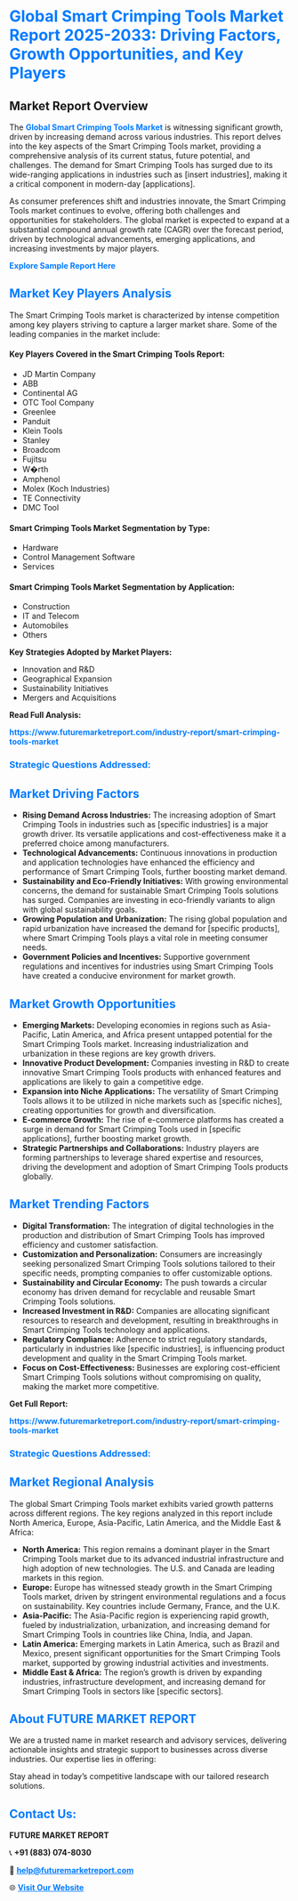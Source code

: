 <h1 style="color: #007BFF;">Global Smart Crimping Tools Market Report 2025-2033: Driving Factors, Growth Opportunities, and Key Players</h1>

<section id="overview">
<h2>Market Report Overview</h2>
<p>The <a href="https://www.futuremarketreport.com/industry-report/smart-crimping-tools-market" style="color: #007BFF; text-decoration: none;"><strong>Global Smart Crimping Tools Market</strong></a> is witnessing significant growth, driven by increasing demand across various industries. This report delves into the key aspects of the Smart Crimping Tools market, providing a comprehensive analysis of its current status, future potential, and challenges. The demand for Smart Crimping Tools has surged due to its wide-ranging applications in industries such as [insert industries], making it a critical component in modern-day [applications].</p>
<p>As consumer preferences shift and industries innovate, the Smart Crimping Tools market continues to evolve, offering both challenges and opportunities for stakeholders. The global market is expected to expand at a substantial compound annual growth rate (CAGR) over the forecast period, driven by technological advancements, emerging applications, and increasing investments by major players.</p>
</section>

<section id="overview">
<p><a href="https://www.futuremarketreport.com/request-sample/reportId=27711" style="color: #007BFF; text-decoration: none;"><strong>Explore Sample Report Here</strong></a></p>
</section>

<section id="key-players">
<h2 style="color: #007BFF;">Market Key Players Analysis</h2>
<p>The Smart Crimping Tools market is characterized by intense competition among key players striving to capture a larger market share. Some of the leading companies in the market include:</p>
<h4>Key Players Covered in the Smart Crimping Tools Report:</h4>
<ul><li>JD Martin Company</li><li>ABB</li><li>Continental AG</li><li>OTC Tool Company</li><li>Greenlee</li><li>Panduit</li><li>Klein Tools</li><li>Stanley</li><li>Broadcom</li><li>Fujitsu</li><li>W�rth</li><li>Amphenol</li><li>Molex (Koch Industries)</li><li>TE Connectivity</li><li>DMC Tool</li></ul>
<h4>Smart Crimping Tools Market Segmentation by Type:</h4>
<ul><li>Hardware</li><li>Control Management Software</li><li>Services</li></ul>

<h4>Smart Crimping Tools Market Segmentation by Application:</h4>
<ul><li>Construction</li><li>IT and Telecom</li><li>Automobiles</li><li>Others</li></ul>
<p><strong>Key Strategies Adopted by Market Players:</strong></p>
<ul>
<li>Innovation and R&D</li>
<li>Geographical Expansion</li>
<li>Sustainability Initiatives</li>
<li>Mergers and Acquisitions</li>
</ul>
</section>

<section>
<p><strong>Read Full Analysis: </strong></p><a href="https://www.futuremarketreport.com/industry-report/smart-crimping-tools-market" style="color: #007BFF; text-decoration: none;"><strong>https://www.futuremarketreport.com/industry-report/smart-crimping-tools-market</strong></a>
<h3 style="color: #007BFF;">Strategic Questions Addressed:</h3>
</section>

<section id="driving-factors">
<h2 style="color: #007BFF;">Market Driving Factors</h2>
<ul>
<li><strong>Rising Demand Across Industries:</strong> The increasing adoption of Smart Crimping Tools in industries such as [specific industries] is a major growth driver. Its versatile applications and cost-effectiveness make it a preferred choice among manufacturers.</li>
<li><strong>Technological Advancements:</strong> Continuous innovations in production and application technologies have enhanced the efficiency and performance of Smart Crimping Tools, further boosting market demand.</li>
<li><strong>Sustainability and Eco-Friendly Initiatives:</strong> With growing environmental concerns, the demand for sustainable Smart Crimping Tools solutions has surged. Companies are investing in eco-friendly variants to align with global sustainability goals.</li>
<li><strong>Growing Population and Urbanization:</strong> The rising global population and rapid urbanization have increased the demand for [specific products], where Smart Crimping Tools plays a vital role in meeting consumer needs.</li>
<li><strong>Government Policies and Incentives:</strong> Supportive government regulations and incentives for industries using Smart Crimping Tools have created a conducive environment for market growth.</li>
</ul>
</section>

<section id="growth-opportunities">
<h2 style="color: #007BFF;">Market Growth Opportunities</h2>
<ul>
<li><strong>Emerging Markets:</strong> Developing economies in regions such as Asia-Pacific, Latin America, and Africa present untapped potential for the Smart Crimping Tools market. Increasing industrialization and urbanization in these regions are key growth drivers.</li>
<li><strong>Innovative Product Development:</strong> Companies investing in R&D to create innovative Smart Crimping Tools products with enhanced features and applications are likely to gain a competitive edge.</li>
<li><strong>Expansion into Niche Applications:</strong> The versatility of Smart Crimping Tools allows it to be utilized in niche markets such as [specific niches], creating opportunities for growth and diversification.</li>
<li><strong>E-commerce Growth:</strong> The rise of e-commerce platforms has created a surge in demand for Smart Crimping Tools used in [specific applications], further boosting market growth.</li>
<li><strong>Strategic Partnerships and Collaborations:</strong> Industry players are forming partnerships to leverage shared expertise and resources, driving the development and adoption of Smart Crimping Tools products globally.</li>
</ul>
</section>

<section id="trending-factors">
<h2 style="color: #007BFF;">Market Trending Factors</h2>
<ul>
<li><strong>Digital Transformation:</strong> The integration of digital technologies in the production and distribution of Smart Crimping Tools has improved efficiency and customer satisfaction.</li>
<li><strong>Customization and Personalization:</strong> Consumers are increasingly seeking personalized Smart Crimping Tools solutions tailored to their specific needs, prompting companies to offer customizable options.</li>
<li><strong>Sustainability and Circular Economy:</strong> The push towards a circular economy has driven demand for recyclable and reusable Smart Crimping Tools solutions.</li>
<li><strong>Increased Investment in R&D:</strong> Companies are allocating significant resources to research and development, resulting in breakthroughs in Smart Crimping Tools technology and applications.</li>
<li><strong>Regulatory Compliance:</strong> Adherence to strict regulatory standards, particularly in industries like [specific industries], is influencing product development and quality in the Smart Crimping Tools market.</li>
<li><strong>Focus on Cost-Effectiveness:</strong> Businesses are exploring cost-efficient Smart Crimping Tools solutions without compromising on quality, making the market more competitive.</li>
</ul>
</section>

<section>
<p><strong>Get Full Report: </strong></p><a href="https://www.futuremarketreport.com/industry-report/smart-crimping-tools-market" style="color: #007BFF; text-decoration: none;"><strong>https://www.futuremarketreport.com/industry-report/smart-crimping-tools-market</strong></a>
<h3 style="color: #007BFF;">Strategic Questions Addressed:</h3>
</section>


<section id="regional-analysis">
<h2 style="color: #007BFF;">Market Regional Analysis</h2>
<p>The global Smart Crimping Tools market exhibits varied growth patterns across different regions. The key regions analyzed in this report include North America, Europe, Asia-Pacific, Latin America, and the Middle East & Africa:</p>
<ul>
<li><strong>North America:</strong> This region remains a dominant player in the Smart Crimping Tools market due to its advanced industrial infrastructure and high adoption of new technologies. The U.S. and Canada are leading markets in this region.</li>
<li><strong>Europe:</strong> Europe has witnessed steady growth in the Smart Crimping Tools market, driven by stringent environmental regulations and a focus on sustainability. Key countries include Germany, France, and the U.K.</li>
<li><strong>Asia-Pacific:</strong> The Asia-Pacific region is experiencing rapid growth, fueled by industrialization, urbanization, and increasing demand for Smart Crimping Tools in countries like China, India, and Japan.</li>
<li><strong>Latin America:</strong> Emerging markets in Latin America, such as Brazil and Mexico, present significant opportunities for the Smart Crimping Tools market, supported by growing industrial activities and investments.</li>
<li><strong>Middle East & Africa:</strong> The region’s growth is driven by expanding industries, infrastructure development, and increasing demand for Smart Crimping Tools in sectors like [specific sectors].</li>
</ul>
</section>

<footer>
<h2 style="color: #007BFF;">About FUTURE MARKET REPORT</h2>
<p>We are a trusted name in market research and advisory services, delivering actionable insights and strategic support to businesses across diverse industries. Our expertise lies in offering:</p>

<p>Stay ahead in today’s competitive landscape with our tailored research solutions.</p>

<h2 style="color: #007BFF;">Contact Us:</h2>
<p><strong>FUTURE MARKET REPORT</strong></p>
<p>📞 <strong>+91 (883) 074-8030</strong></p>
<p>📧 <strong><a href="mailto:help@futuremarketreport.com" style="color: #007BFF;">help@futuremarketreport.com</a></strong></p>
<p>🌐 <strong><a href="https://www.futuremarketreport.com/" style="color: #007BFF;">Visit Our Website</a></strong></p>
</footer>